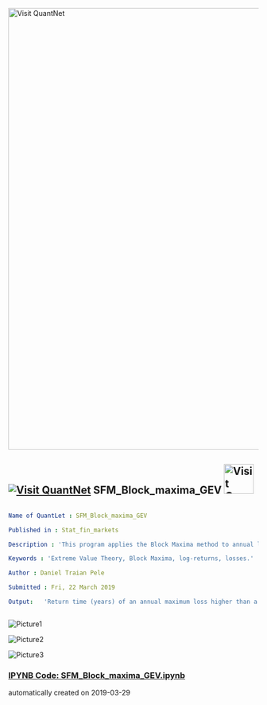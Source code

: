 [<img src="https://github.com/QuantLet/Styleguide-and-FAQ/blob/master/pictures/banner.png" width="888" alt="Visit QuantNet">](http://quantlet.de/)

## [<img src="https://github.com/QuantLet/Styleguide-and-FAQ/blob/master/pictures/qloqo.png" alt="Visit QuantNet">](http://quantlet.de/) **SFM_Block_maxima_GEV** [<img src="https://github.com/QuantLet/Styleguide-and-FAQ/blob/master/pictures/QN2.png" width="60" alt="Visit QuantNet 2.0">](http://quantlet.de/)

```yaml

Name of QuantLet : SFM_Block_maxima_GEV

Published in : Stat_fin_markets

Description : 'This program applies the Block Maxima method to annual losses of DJIA.'

Keywords : 'Extreme Value Theory, Block Maxima, log-returns, losses.'

Author : Daniel Traian Pele

Submitted : Fri, 22 March 2019

Output:   'Return time (years) of an annual maximum loss higher than a certain threshold.'



```

![Picture1](annual_maximum_losses.png)

![Picture2](prob_losses.png)

![Picture3](return_time.png)

### [IPYNB Code: SFM_Block_maxima_GEV.ipynb](SFM_Block_maxima_GEV.ipynb)


automatically created on 2019-03-29